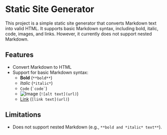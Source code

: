# Static Site Generator

This project is a simple static site generator that converts Markdown text into valid HTML. It supports basic Markdown syntax, including bold, italic, code, images, and links. However, it currently does not support nested Markdown.

## Features

- Convert Markdown to HTML
- Support for basic Markdown syntax:
  - **Bold** (`**bold**`)
  - *Italic* (`*italic*`)
  - `Code` (`` `code` ``)
  - ![Image](https://example.com/image.png) (`![alt text](url)`)
  - [Link](https://example.com) (`[link text](url)`)

## Limitations

- Does not support nested Markdown (e.g., `**bold and *italic* text**`).
